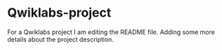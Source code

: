 # Qwiklabs-project
For a Qwiklabs project
I am editing the README file. Adding some more details about the project description.

